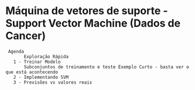 # Máquina de vetores de suporte - Support Vector Machine (Dados de Cancer)


     Agenda
           Exploração Rápida
       1 - Treinar Modelo
           Subconjuntos de treinamento e teste Exemplo Curto - basta ver o que está acontecendo
       2 - Implementando SVM
       3 - Previsões vs valores reais
